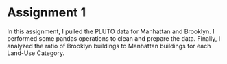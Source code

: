 # Assignment 1
In this assignment, I pulled the PLUTO data for Manhattan and Brooklyn. I performed some pandas operations to clean and prepare the data. Finally, I analyzed the ratio of Brooklyn buildings to Manhattan buildings for each Land-Use Category.
